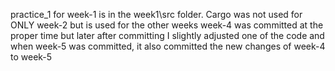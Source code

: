 practice_1 for week-1 is in the week1\src folder. 
Cargo was not used for ONLY week-2 but is used for the other weeks
week-4 was committed at the proper time but later after committing I slightly adjusted one of the code and when week-5 was committed, it also committed the new changes of week-4 to week-5

